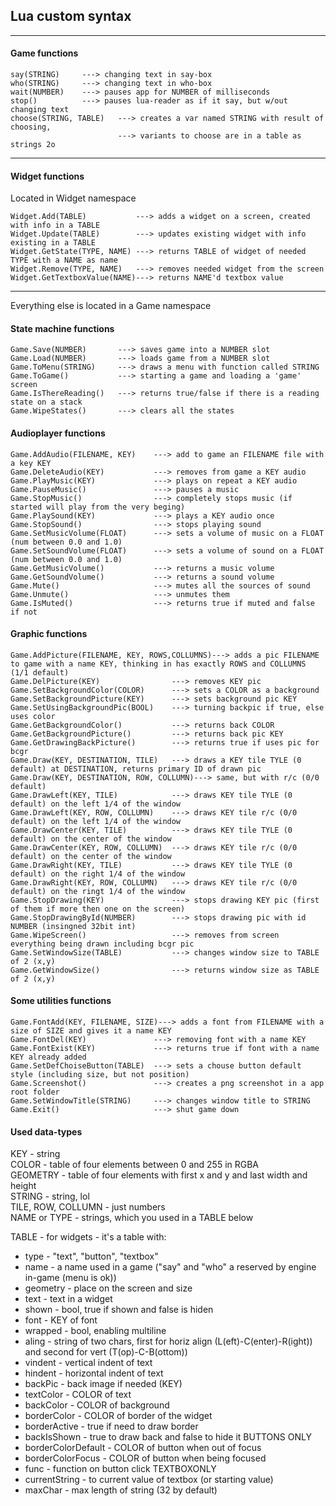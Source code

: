 ## Lua custom syntax

_____________________


#### Game functions

```
say(STRING)		---> changing text in say-box
who(STRING)		---> changing text in who-box
wait(NUMBER)	---> pauses app for NUMBER of milliseconds
stop()			---> pauses lua-reader as if it say, but w/out changing text
choose(STRING, TABLE)	---> creates a var named STRING with result of choosing,
						---> variants to choose are in a table as strings 2o
```

_____________________

#### Widget functions

Located in Widget namespace

```
Widget.Add(TABLE)			---> adds a widget on a screen, created with info in a TABLE
Widget.Update(TABLE)		---> updates existing widget with info existing in a TABLE
Widget.GetState(TYPE, NAME)	---> returns TABLE of widget of needed TYPE with a NAME as name
Widget.Remove(TYPE, NAME)	---> removes needed widget from the screen
Widget.GetTextboxValue(NAME)---> returns NAME'd textbox value
```

_____________________

Everything else is located in a Game namespace

#### State machine functions

```
Game.Save(NUMBER)		---> saves game into a NUMBER slot
Game.Load(NUMBER)		---> loads game from a NUMBER slot
Game.ToMenu(STRING)		---> draws a menu with function called STRING
Game.ToGame()			---> starting a game and loading a 'game' screen
Game.IsThereReading()	---> returns true/false if there is a reading state on a stack
Game.WipeStates()		---> clears all the states
```

#### Audioplayer functions

```
Game.AddAudio(FILENAME, KEY)	---> add to game an FILENAME file with a key KEY
Game.DeleteAudio(KEY)			---> removes from game a KEY audio
Game.PlayMusic(KEY)             ---> plays on repeat a KEY audio
Game.PauseMusic()               ---> pauses a music
Game.StopMusic()                ---> completely stops music (if started will play from the very beging)
Game.PlaySound(KEY)             ---> plays a KEY audio once
Game.StopSound()                ---> stops playing sound
Game.SetMusicVolume(FLOAT)      ---> sets a volume of music on a FLOAT (num between 0.0 and 1.0)
Game.SetSoundVolume(FLOAT)      ---> sets a volume of sound on a FLOAT (num between 0.0 and 1.0)
Game.GetMusicVolume()   	    ---> returns a music volume
Game.GetSoundVolume()   	    ---> returns a sound volume
Game.Mute()                     ---> mutes all the sources of sound
Game.Unmute()                   ---> unmutes them
Game.IsMuted()                  ---> returns true if muted and false if not
```

#### Graphic functions

```
Game.AddPicture(FILENAME, KEY, ROWS,COLLUMNS)---> adds a pic FILENAME to game with a name KEY, thinking in has exactly ROWS and COLLUMNS (1/1 default)
Game.DelPicture(KEY)				---> removes KEY pic
Game.SetBackgroundColor(COLOR)      ---> sets a COLOR as a background
Game.SetBackgroundPicture(KEY)      ---> sets background pic KEY
Game.SetUsingBackgroundPic(BOOL)    ---> turning backpic if true, else uses color
Game.GetBackgroundColor()           ---> returns back COLOR
Game.GetBackgroundPicture()         ---> returns back pic KEY
Game.GetDrawingBackPicture()        ---> returns true if uses pic for bcgr
Game.Draw(KEY, DESTINATION, TILE)   ---> draws a KEY tile TYLE (0 default) at DESTINATION, returns primary ID of drawn pic
Game.Draw(KEY, DESTINATION, ROW, COLLUMN)---> same, but with r/c (0/0 default)
Game.DrawLeft(KEY, TILE)			---> draws KEY tile TYLE (0 default) on the left 1/4 of the window
Game.DrawLeft(KEY, ROW, COLLUMN)    ---> draws KEY tile r/c (0/0 default) on the left 1/4 of the window
Game.DrawCenter(KEY, TILE)          ---> draws KEY tile TYLE (0 default) on the center of the window
Game.DrawCenter(KEY, ROW, COLLUMN)  ---> draws KEY tile r/c (0/0 default) on the center of the window
Game.DrawRight(KEY, TILE)           ---> draws KEY tile TYLE (0 default) on the right 1/4 of the window
Game.DrawRight(KEY, ROW, COLLUMN)   ---> draws KEY tile r/c (0/0 default) on the ringt 1/4 of the window
Game.StopDrawing(KEY)               ---> stops drawing KEY pic (first of them if more then one on the screen)
Game.StopDrawingById(NUMBER)        ---> stops drawing pic with id NUMBER (insingned 32bit int)
Game.WipeScreen()                   ---> removes from screen everything being drawn including bcgr pic
Game.SetWindowSize(TABLE)           ---> changes window size to TABLE of 2 (x,y)
Game.GetWindowSize()                ---> returns window size as TABLE of 2 (x,y)
```

#### Some utilities functions

```
Game.FontAdd(KEY, FILENAME, SIZE)---> adds a font from FILENAME with a size of SIZE and gives it a name KEY
Game.FontDel(KEY)               ---> removing font with a name KEY
Game.FontExist(KEY)             ---> returns true if font with a name KEY already added
Game.SetDefChoiseButton(TABLE)	---> sets a chouse button default style (including size, but not position)
Game.Screenshot()               ---> creates a png screenshot in a app root folder
Game.SetWindowTitle(STRING)		---> changes window title to STRING
Game.Exit()                     ---> shut game down
```

#### Used data-types

KEY - string\
COLOR - table of four elements between 0 and 255 in RGBA\
GEOMETRY - table of four elements with first x and y and last width and height\
STRING - string, lol\
TILE, ROW, COLLUMN - just numbers\
NAME or TYPE - strings, which you used in a TABLE below

TABLE - for widgets - it's a table with:
- type - "text", "button", "textbox"
- name - a name used in a game ("say" and "who" a reserved by engine in-game (menu is ok))
- geometry - place on the screen and size
- text - text in a widget
- shown - bool, true if shown and false is hiden
- font - KEY of font
- wrapped - bool, enabling multiline
- aling - string of two chars, first for horiz align (L(eft)-C(enter)-R(ight)) and second for vert (T(op)-C-B(ottom))
- vindent - vertical indent of text
- hindent - horizontal indent of text
- backPic - back image if needed (KEY)
- textColor - COLOR of text
- backColor - COLOR of background
- borderColor - COLOR of border of the widget
- borderActive - true if need to draw border
- backIsShown - true to draw back and false to hide it
BUTTONS ONLY
- borderColorDefault - COLOR of button when out of focus
- borderColorFocus - COLOR of button when being focused
- func - function on button click
TEXTBOXONLY
- currentString - to current value of textbox (or starting value)
- maxChar - max length of string (32 by default)
